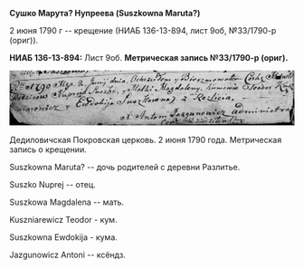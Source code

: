 **Сушко Марута? Нупреева (Suszkowna Maruta?)**

2 июня 1790 г -- крещение (НИАБ 136-13-894, лист 9об, №33/1790-р
(ориг)).

**НИАБ 136-13-894:** Лист 9об. **Метрическая запись №33/1790-р (ориг).**

![](./media/ed9a1f00d569d30cd687e894add5c1ec5096abfd.png)

Дедиловичская Покровская церковь. 2 июня 1790 года. Метрическая запись о
крещении.

Suszkowna Maruta? -- дочь родителей с деревни Разлитье.

Suszko Nuprej -- отец.

Suszkowa Magdalena -- мать.

Kuszniarewicz Teodor - кум.

Suszkowna Ewdokija - кума.

Jazgunowicz Antoni -- ксёндз.
